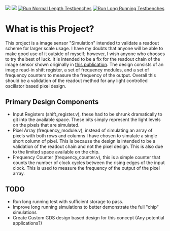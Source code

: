 ![](../../workflows/gds/badge.svg) ![](../../workflows/docs/badge.svg)
[![Run Normal Length Testbenches](https://github.com/devinatkin/tt06-fastreadout/actions/workflows/run_testbenches.yml/badge.svg)](https://github.com/devinatkin/tt06-fastreadout/actions/workflows/run_testbenches.yml)
[![Run Long Running Testbenches](https://github.com/devinatkin/tt06-fastreadout/actions/workflows/run_long_testbenches.yml/badge.svg)](https://github.com/devinatkin/tt06-fastreadout/actions/workflows/run_long_testbenches.yml)

# What is this Project?
This project is a image sensor "Simulation" intended to validate a readout scheme for larger scale usage. I have my doubts that anyone will be able to make good use of it outside of myself; however, I wish anyone who chooses to try the best of luck. It is intended to be a fix for the readout chain of the image sensor shown originally in [this publication](https://publications.waset.org/10013512/current-starved-ring-oscillator-image-sensor). The design consists of an image read-in shift register, a set of frequency modules, and a set of frequency counters to measure the frequency of the output. Overall this should be a validation of the readout method for any light controlled oscillator based pixel design.

## Primary Design Components
- Input Registers (shift_register.v), these had to be shrunk dramatically to git into the available space. These bits simply represent the light levels on the pixels that are simulated. 
- Pixel Array (frequency_module.v), instead of simulating an array of pixels with both rows and columns I have chosen to simulate a single short column of pixel. This is because the design is intended to be a validation of the readout chain and not the pixel design. This is also due to the limited space available on the chip.
- Frequency Counter (frequency_counter.v), this is a simple counter that counts the number of clock cycles between the rising edges of the input clock. This is used to measure the frequency of the output of the pixel array.


## TODO

- Run long running test with sufficient storage to pass. 
- Improve long running simulations to better demonstrate the full "chip" simulations
- Create Custom GDS design based design for this concept (Any potential applications?)